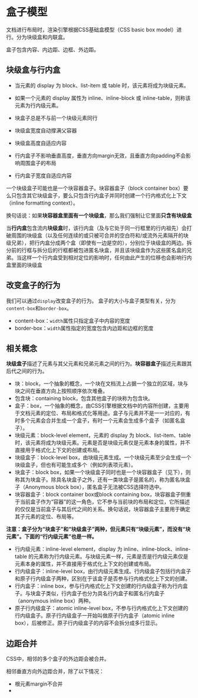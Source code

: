 # 盒子模型

文档进行布局时，渲染引擎根据CSS基础盒模型（CSS basic box model）进行。分为块级盒和内联盒。

盒子包含内容、内边距、边框、外边距。

## 块级盒与行内盒

- 当元素的 display 为 block、list-item 或 table 时，该元素将成为块级元素。
- 如果一个元素的 display 属性为 inline、inline-block 或 inline-table，则称该元素为行内级元素。

- 块盒子总是不与前一个块级元素同行
- 块级盒宽度自动撑满父容器
- 块级盒高度自适应内容
- 行内盒子不影响垂直高度，垂直方向margin无效，且垂直方向padding不会影响周围盒子的布局
- 行内盒子宽度自适应内容

一个块级盒子可能也是一个块容器盒子。块容器盒子（block container box）要么只包含其它块级盒子，要么只包含行内盒子并同时创建一个行内格式化上下文（inline formatting context）。

换句话说：如果**块容器盒里面有一个块级盒**，那么我们强制让它里面**只含有块级盒**

当**行内盒**包含流内**块级盒**时，该行内盒（及与它处于同一行框里的行内祖先）会打破周围的块级盒（以及任何连续的或只被可合并的空白符和/或流外元素隔开的块级兄弟），把行内盒分成两个盒（即使有一边是空的），分别位于块级盒的两边。拆分前的行框与拆分后的行框都被包进匿名块盒，并且该块级盒作为这些匿名盒的兄弟。当这样一个行内盒受到相对定位的影响时，任何由此产生的位移也会影响行内盒里面的块级盒


## 改变盒子的行为

我们可以通过`display`改变盒子的行为。
盒子的大小与盒子类型有关，分为`content-box`和`border-box`。

- content-box：`width`属性只指定盒子中内容的宽度
- border-box：`width`属性指定的宽度包含内边距和边框的宽度

## 相关概念

**块级盒子**描述了元素与其父元素和兄弟元素之间的行为。**块容器盒子**描述元素跟其后代之间的行为。

- 块：block，一个抽象的概念，一个块在文档流上占据一个独立的区域，块与块之间在垂直方向上按照顺序依次堆叠。
- 包含块：containing block，包含其他盒子的块称为包含块。
- 盒子：box，一个抽象的概念，由CSS引擎根据文档中的内容所创建，主要用于文档元素的定位、布局和格式化等用途。盒子与元素并不是一一对应的，有时多个元素会合并生成一个盒子，有时一个元素会生成多个盒子（如匿名盒子）。
- 块级元素：block-level element，元素的 display 为 block、list-item、table 时，该元素将成为块级元素。元素是否是块级元素仅是元素本身的属性，并不直接用于格式化上下文的创建或布局。
- 块级盒子：block-level box，由块级元素生成。一个块级元素至少会生成一个块级盒子，但也有可能生成多个（例如列表项元素）。
- 块盒子：block box，如果一个块级盒子同时也是一个块容器盒子（见下），则称其为块盒子。除具名块盒子之外，还有一类块盒子是匿名的，称为匿名块盒子（Anonymous block box），匿名盒子无法被CSS选择符选中。
- 块容器盒子：block container box或block containing box，块容器盒子侧重于当前盒子作为“容器”的这一角色，它不参与当前块的布局和定位，它所描述的仅仅是当前盒子与其后代之间的关系。换句话说，块容器盒子主要用于确定其子元素的定位、布局等。

**注意：盒子分为“块盒子”和“块级盒子”两种，但元素只有“块级元素”，而没有“块元素”。下面的“行内级元素”也是一样。**

- 行内级元素：inline-level element，display 为 inline、inline-block、inline-table 的元素称为行内级元素。与块级元素一样，元素是否是行内级元素仅是元素本身的属性，并不直接用于格式化上下文的创建或布局。
- 行内级盒子：inline-level box，由行内级元素生成。行内级盒子包括行内盒子和原子行内级盒子两种，区别在于该盒子是否参与行内格式化上下文的创建。
- 行内盒子：inline box，参与行内格式化上下文创建的行内级盒子称为行内盒子。与块盒子类似，行内盒子也分为具名行内盒子和匿名行内盒子（anonymous inline box）两种。
- 原子行内级盒子：atomic inline-level box，不参与行内格式化上下文创建的行内级盒子。原子行内级盒子一开始叫做原子行内盒子（atomic inline box），后被修正。原子行内级盒子的内容不会拆分成多行显示。

## 边距合并

CSS中，相邻的多个盒子的外边距会被合并。

相邻垂直方向外边距合并，除了以下情况：
- 根元素margin不合并
-